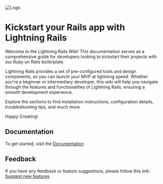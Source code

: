 
![Logo](https://lightningrails.com/assets/logo-3d4a3213987c59701dc127c7d3e893b55b44df382ae52c48d3c6cf6d21dace7d.png)

# Kickstart your Rails app with Lightning Rails


Welcome to the Lightning Rails Wiki! This documentation serves as a comprehensive guide for developers looking to kickstart their projects with our Ruby on Rails boilerplate.

Lightning Rails provides a set of pre-configured tools and design components, so you can launch your MVP at lightning speed. Whether you're a beginner or intermediary developer, this wiki will help you navigate through the features and functionalities of Lightning Rails, ensuring a smooth development experience.

Explore the sections to find installation instructions, configuration details, troubleshooting tips, and much more.

Happy Creating!



## Documentation

To get started, visit the [Documentation](https://docs.lightningrails.com/)


## Feedback

If you have any feedback or feature suggestions, please follow this link: [Suggest new features](https://insigh.to/b/lightningrails)

